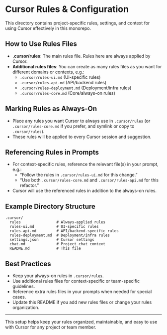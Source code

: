 # Cursor Rules & Configuration

This directory contains project-specific rules, settings, and context for using Cursor effectively in this monorepo.

## How to Use Rules Files

- **.cursor/rules**: The main rules file. Rules here are always applied by Cursor.
- **Additional rules files**: You can create as many rules files as you want for different domains or contexts, e.g.:
  - `.cursor/rules-ui.md` (UI-specific rules)
  - `.cursor/rules-api.md` (API/backend rules)
  - `.cursor/rules-deployment.md` (Deployment/infra rules)
  - `.cursor/rules-core.md` (Core/always-on rules)

## Marking Rules as Always-On
- Place any rules you want Cursor to always use in `.cursor/rules` (or `.cursor/rules-core.md` if you prefer, and symlink or copy to `.cursor/rules`).
- These rules will be applied to every Cursor session and suggestion.

## Referencing Rules in Prompts
- For context-specific rules, reference the relevant file(s) in your prompt, e.g.:
  - “Follow the rules in `.cursor/rules-ui.md` for this change.”
  - “Use both `.cursor/rules-core.md` and `.cursor/rules-api.md` for this refactor.”
- Cursor will use the referenced rules in addition to the always-on rules.

## Example Directory Structure
```
.cursor/
  rules                # Always-applied rules
  rules-ui.md          # UI-specific rules
  rules-api.md         # API/backend-specific rules
  rules-deployment.md  # Deployment/infra rules
  settings.json        # Cursor settings
  chat.md              # Project chat context
  README.md            # This file
```

## Best Practices
- Keep your always-on rules in `.cursor/rules`.
- Use additional rules files for context-specific or team-specific guidelines.
- Reference extra rules files in your prompts when needed for special cases.
- Update this README if you add new rules files or change your rules organization.

---

This setup helps keep your rules organized, maintainable, and easy to use with Cursor for any project or team member. 
